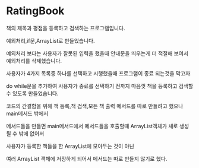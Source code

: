 # RatingBook
책의 제목과 평점을 등록하고 검색하는 프로그램입니다.

예외처리,if문,ArrayList로 만들었습니다.

예외처리 보다는 사용자가 잘못된 입력을 했을때 안내문을 띄우는게 더 적절해 보여서
예외처리를 삭제했습니다.

사용자가 4가지 목록중 하나를 선택하고 시행했을때 프로그램이 종료 되는것을 막고자

do while문을 추가하여 사용자가 종료를 선택하기 전까지 마음껏 책을 등록하고 검색할 수 있도록 만들었습니다.

코드의 간결함을 위해 책 등록,책 검색,모든 책 출력 메서드를 따로 만들려고 했으나 main메서드 밖에서

메서드들을 만들면 main메서드에서 메서드들을 호출할때 ArrayList객체가 새로 생성될 수 밖에 없어서

사용자가 등록한 책들을 한 ArrayList에 모아두는 것이 아닌 

여러 ArrayList 객체에 저장하게 되어서 메서드는 따로 만들지 않기로 했다.



